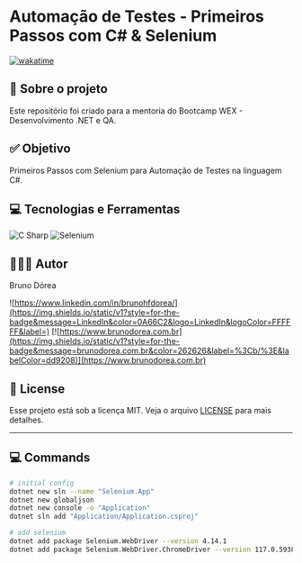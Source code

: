 # Automação de Testes - Primeiros Passos com C# & Selenium

[![wakatime](https://wakatime.com/badge/user/68660678-6b86-4b78-98df-f5f41a37e1bc/project/018b7298-ee92-48d2-9c4b-607988c7d7fa.svg)](https://wakatime.com/badge/user/68660678-6b86-4b78-98df-f5f41a37e1bc/project/018b7298-ee92-48d2-9c4b-607988c7d7fa)

## 💼 Sobre o projeto

Este repositório foi criado para a mentoria do Bootcamp WEX - Desenvolvimento .NET e QA.

## ✅ Objetivo

Primeiros Passos com Selenium para Automação de Testes na linguagem C#.

## 💻 Tecnologias e Ferramentas

![C Sharp](https://img.shields.io/static/v1?style=for-the-badge&message=C+Sharp&color=512BD4&logo=C+Sharp&logoColor=FFFFFF&label=)
![Selenium](https://img.shields.io/static/v1?style=for-the-badge&message=Selenium&color=43B02A&logo=Selenium&logoColor=FFFFFF&label=)

## 👨🏽‍💻 Autor

Bruno Dórea

![https://www.linkedin.com/in/brunohfdorea/](https://img.shields.io/static/v1?style=for-the-badge&message=LinkedIn&color=0A66C2&logo=LinkedIn&logoColor=FFFFFF&label=)
[![https://www.brunodorea.com.br](https://img.shields.io/static/v1?style=for-the-badge&message=brunodorea.com.br&color=262626&label=%3Cb/%3E&labelColor=dd9208)](https://www.brunodorea.com.br)

## 📝 License

Esse projeto está sob a licença MIT. Veja o arquivo [LICENSE](LICENSE) para mais detalhes.

---

## 💻 Commands

```bash
# initial config 
dotnet new sln --name "Selenium.App"
dotnet new globaljson
dotnet new console -o "Application"
dotnet sln add "Application/Application.csproj"

# add selenium
dotnet add package Selenium.WebDriver --version 4.14.1
dotnet add package Selenium.WebDriver.ChromeDriver --version 117.0.5938.14900
```
